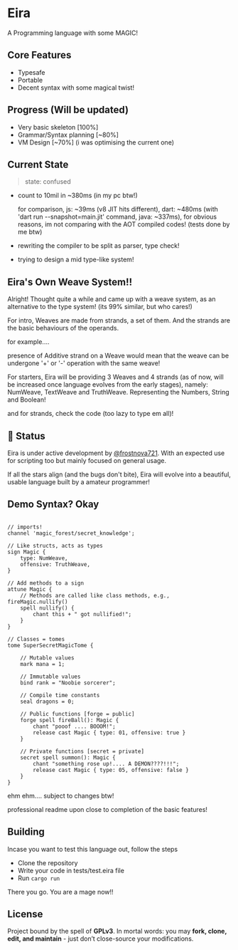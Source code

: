 # Eira

A Programming language with some MAGIC!

## Core Features

- Typesafe
- Portable
- Decent syntax with some magical twist!

## Progress (Will be updated)

- Very basic skeleton [100%]
- Grammar/Syntax planning [~80%]
- VM Design [~70%] (i was optimising the current one)

## Current State

> state: confused

- count to 10mil in ~380ms (in my pc btw!)

    for comparison, js: ~39ms (v8 JIT hits different), dart: ~480ms (with 'dart run --snapshot=main.jit' command, java: ~337ms), for obvious reasons, im not comparing with the AOT compiled codes! (tests done by me btw)
- rewriting the compiler to be split as parser, type check!
- trying to design a mid type-like system!

## Eira's Own Weave System!!

Alright! Thought quite a while and came up with a weave system, as an alternative to the type system! (its 99% similar, but who cares!)

For intro, Weaves are made from strands, a set of them. And the strands are the basic behaviours of the operands.

for example....

presence of Additive strand on a Weave would mean that the weave can be undergone '+' or '-' operation with the same weave!

For starters, Eira will be providing 3 Weaves and 4 strands (as of now, will be increased once language evolves from the early stages), namely: NumWeave, TextWeave and TruthWeave. Representing the Numbers, String and Boolean!

and for strands, check the code (too lazy to type em all)!

## 🚧 Status

Eira is under active development by [@frostnova721](https://github.com/frostnova721). With an expected use for scripting too but mainly focused on general usage.

If all the stars align (and the bugs don't bite), Eira will evolve into a beautiful, usable language built by a amateur programmer!

## Demo Syntax? Okay

```Eira

// imports!
channel 'magic_forest/secret_knowledge';

// Like structs, acts as types
sign Magic {
    type: NumWeave,
    offensive: TruthWeave,
}

// Add methods to a sign
attune Magic {
    // Methods are called like class methods, e.g., fireMagic.nullify()
    spell nullify() {
        chant this + " got nullified!";
    }
}

// Classes = tomes
tome SuperSecretMagicTome {

    // Mutable values
    mark mana = 1;

    // Immutable values
    bind rank = "Noobie sorcerer";

    // Compile time constants
    seal dragons = 0;

    // Public functions [forge = public]
    forge spell fireBall(): Magic {
        chant "pooof .... BOOOM!";
        release cast Magic { type: 01, offensive: true }
    }

    // Private functions [secret = private]
    secret spell summon(): Magic {
        chant "something rose up!.... A DEMON????!!!";
        release cast Magic { type: 05, offensive: false }
    }
}
```

ehm ehm.... subject to changes btw!

professional readme upon close to completion of the basic features!

## Building

Incase you want to test this language out, follow the steps

- Clone the repository
- Write your code in tests/test.eira file
- Run `cargo run`

There you go. You are a mage now!!

## License

Project bound by the spell of **GPLv3**. In mortal words: you may **fork, clone, edit, and maintain** - just don’t close-source your modifications.
